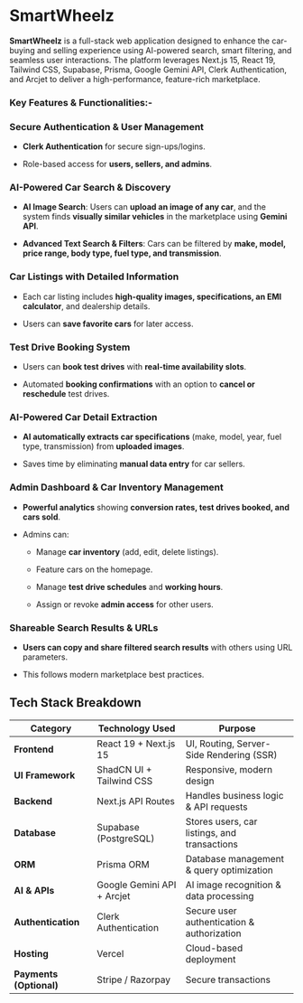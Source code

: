 # SmartWheelz

**SmartWheelz** is a full-stack web application designed to enhance the car-buying and selling experience using AI-powered search, smart filtering, and seamless user interactions. The platform leverages Next.js 15, React 19, Tailwind CSS, Supabase, Prisma, Google Gemini API, Clerk Authentication, and Arcjet to deliver a high-performance, feature-rich marketplace.

### Key Features & Functionalities:-

### Secure Authentication & User Management
- **Clerk Authentication** for secure sign-ups/logins.

- Role-based access for **users, sellers, and admins**.

### AI-Powered Car Search & Discovery
- **AI Image Search**: Users can **upload an image of any car**, and the system finds **visually similar vehicles** in the marketplace using **Gemini API**.

- **Advanced Text Search & Filters**: Cars can be filtered by **make, model, price range, body type, fuel type, and transmission**.

### Car Listings with Detailed Information
- Each car listing includes **high-quality images, specifications, an EMI calculator**, and dealership details.

- Users can **save favorite cars** for later access.

### Test Drive Booking System
- Users can **book test drives** with **real-time availability slots**.

- Automated **booking confirmations** with an option to **cancel or reschedule** test drives.

### AI-Powered Car Detail Extraction
- **AI automatically extracts car specifications** (make, model, year, fuel type, transmission) from **uploaded images**.

- Saves time by eliminating **manual data entry** for car sellers.

### Admin Dashboard & Car Inventory Management
- **Powerful analytics** showing **conversion rates, test drives booked, and cars sold**.

- Admins can:

  - Manage **car inventory** (add, edit, delete listings).

  - Feature cars on the homepage.

  - Manage **test drive schedules** and **working hours**.

  - Assign or revoke **admin access** for other users.
 
### Shareable Search Results & URLs
- **Users can copy and share filtered search results** with others using URL parameters.
  
- This follows modern marketplace best practices.




## Tech Stack Breakdown

| Category          | Technology Used                | Purpose                                          |
|------------------|--------------------------------|--------------------------------------------------|
| **Frontend**      | React 19 + Next.js 15         | UI, Routing, Server-Side Rendering (SSR)        |
| **UI Framework**  | ShadCN UI + Tailwind CSS      | Responsive, modern design                        |
| **Backend**       | Next.js API Routes           | Handles business logic & API requests           |
| **Database**      | Supabase (PostgreSQL)        | Stores users, car listings, and transactions    |
| **ORM**          | Prisma ORM                    | Database management & query optimization        |
| **AI & APIs**    | Google Gemini API + Arcjet    | AI image recognition & data processing          |
| **Authentication** | Clerk Authentication        | Secure user authentication & authorization      |
| **Hosting**       | Vercel                        | Cloud-based deployment                          |
| **Payments (Optional)** | Stripe / Razorpay      | Secure transactions                            |



